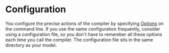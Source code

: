 # Configuration

You configure the precise actions of the compiler by specifying [Options](https://github.com/AmpersandTarski/documentation/tree/5c45435a2b5cdd69129ba6ee9401819331fb531e/the-command-line-tool/options.md) on the command line. If you use the same configuration frequently, consider using a configuration file, so you don't have to remember all these options each time you call the compiler. The configuration file sits in the same directory as your model.

## 

